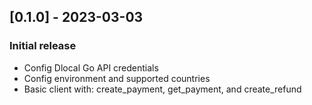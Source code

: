 ## [0.1.0] - 2023-03-03

### Initial release

- Config Dlocal Go API credentials
- Config environment and supported countries
- Basic client with: create_payment, get_payment, and create_refund

